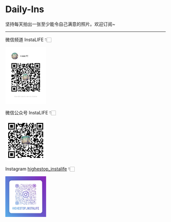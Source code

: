 # Daily-Ins

坚持每天拍出一张至少能令自己满意的照片。欢迎订阅~

---

微信频道 InstaLIFE 👇🏻

<p><img src="./images/my_wxchannel.jpg" width="128"></p>

微信公众号 InstaLIFE 👇🏻

<p><img src="./images/my_wxpages.jpg" width="128"></p>

Instagram [highestop_instalife](https://www.instagram.com/highestop_instalife/) 👇🏻

<p><img src="./images/instagram.jpg" width="128"></p>
